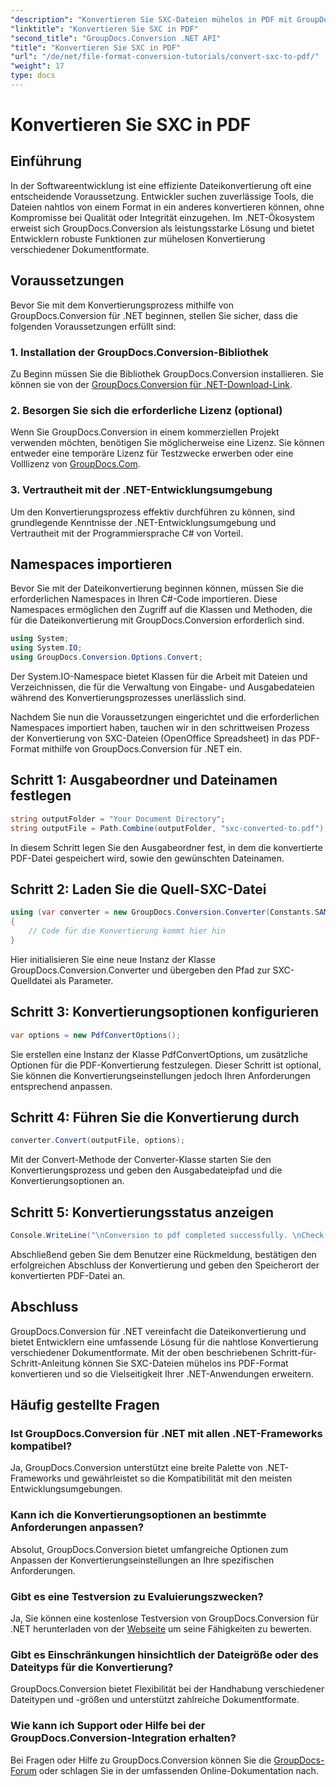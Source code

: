 ```yaml
---
"description": "Konvertieren Sie SXC-Dateien mühelos in PDF mit GroupDocs.Conversion für .NET. Passen Sie die Konvertierungsoptionen für eine nahtlose Integration in Ihre .NET-Anwendungen an."
"linktitle": "Konvertieren Sie SXC in PDF"
"second_title": "GroupDocs.Conversion .NET API"
"title": "Konvertieren Sie SXC in PDF"
"url": "/de/net/file-format-conversion-tutorials/convert-sxc-to-pdf/"
"weight": 17
type: docs
---
```

# Konvertieren Sie SXC in PDF

## Einführung
In der Softwareentwicklung ist eine effiziente Dateikonvertierung oft eine entscheidende Voraussetzung. Entwickler suchen zuverlässige Tools, die Dateien nahtlos von einem Format in ein anderes konvertieren können, ohne Kompromisse bei Qualität oder Integrität einzugehen. Im .NET-Ökosystem erweist sich GroupDocs.Conversion als leistungsstarke Lösung und bietet Entwicklern robuste Funktionen zur mühelosen Konvertierung verschiedener Dokumentformate.
## Voraussetzungen
Bevor Sie mit dem Konvertierungsprozess mithilfe von GroupDocs.Conversion für .NET beginnen, stellen Sie sicher, dass die folgenden Voraussetzungen erfüllt sind:
### 1. Installation der GroupDocs.Conversion-Bibliothek
Zu Beginn müssen Sie die Bibliothek GroupDocs.Conversion installieren. Sie können sie von der [GroupDocs.Conversion für .NET-Download-Link](https://releases.groupdocs.com/conversion/net/).
### 2. Besorgen Sie sich die erforderliche Lizenz (optional)
Wenn Sie GroupDocs.Conversion in einem kommerziellen Projekt verwenden möchten, benötigen Sie möglicherweise eine Lizenz. Sie können entweder eine temporäre Lizenz für Testzwecke erwerben oder eine Volllizenz von [GroupDocs.Com](https://purchase.groupdocs.com/buy).
### 3. Vertrautheit mit der .NET-Entwicklungsumgebung
Um den Konvertierungsprozess effektiv durchführen zu können, sind grundlegende Kenntnisse der .NET-Entwicklungsumgebung und Vertrautheit mit der Programmiersprache C# von Vorteil.

## Namespaces importieren
Bevor Sie mit der Dateikonvertierung beginnen können, müssen Sie die erforderlichen Namespaces in Ihren C#-Code importieren. Diese Namespaces ermöglichen den Zugriff auf die Klassen und Methoden, die für die Dateikonvertierung mit GroupDocs.Conversion erforderlich sind.

```csharp
using System;
using System.IO;
using GroupDocs.Conversion.Options.Convert;
```

Der System.IO-Namespace bietet Klassen für die Arbeit mit Dateien und Verzeichnissen, die für die Verwaltung von Eingabe- und Ausgabedateien während des Konvertierungsprozesses unerlässlich sind.

Nachdem Sie nun die Voraussetzungen eingerichtet und die erforderlichen Namespaces importiert haben, tauchen wir in den schrittweisen Prozess der Konvertierung von SXC-Dateien (OpenOffice Spreadsheet) in das PDF-Format mithilfe von GroupDocs.Conversion für .NET ein.
## Schritt 1: Ausgabeordner und Dateinamen festlegen
```csharp
string outputFolder = "Your Document Directory";
string outputFile = Path.Combine(outputFolder, "sxc-converted-to.pdf");
```
In diesem Schritt legen Sie den Ausgabeordner fest, in dem die konvertierte PDF-Datei gespeichert wird, sowie den gewünschten Dateinamen.
## Schritt 2: Laden Sie die Quell-SXC-Datei
```csharp
using (var converter = new GroupDocs.Conversion.Converter(Constants.SAMPLE_SXC))
{
    // Code für die Konvertierung kommt hier hin
}
```
Hier initialisieren Sie eine neue Instanz der Klasse GroupDocs.Conversion.Converter und übergeben den Pfad zur SXC-Quelldatei als Parameter.
## Schritt 3: Konvertierungsoptionen konfigurieren
```csharp
var options = new PdfConvertOptions();
```
Sie erstellen eine Instanz der Klasse PdfConvertOptions, um zusätzliche Optionen für die PDF-Konvertierung festzulegen. Dieser Schritt ist optional, Sie können die Konvertierungseinstellungen jedoch Ihren Anforderungen entsprechend anpassen.
## Schritt 4: Führen Sie die Konvertierung durch
```csharp
converter.Convert(outputFile, options);
```
Mit der Convert-Methode der Converter-Klasse starten Sie den Konvertierungsprozess und geben den Ausgabedateipfad und die Konvertierungsoptionen an.
## Schritt 5: Konvertierungsstatus anzeigen
```csharp
Console.WriteLine("\nConversion to pdf completed successfully. \nCheck output in {0}", outputFolder);
```
Abschließend geben Sie dem Benutzer eine Rückmeldung, bestätigen den erfolgreichen Abschluss der Konvertierung und geben den Speicherort der konvertierten PDF-Datei an.

## Abschluss
GroupDocs.Conversion für .NET vereinfacht die Dateikonvertierung und bietet Entwicklern eine umfassende Lösung für die nahtlose Konvertierung verschiedener Dokumentformate. Mit der oben beschriebenen Schritt-für-Schritt-Anleitung können Sie SXC-Dateien mühelos ins PDF-Format konvertieren und so die Vielseitigkeit Ihrer .NET-Anwendungen erweitern.
## Häufig gestellte Fragen
### Ist GroupDocs.Conversion für .NET mit allen .NET-Frameworks kompatibel?
Ja, GroupDocs.Conversion unterstützt eine breite Palette von .NET-Frameworks und gewährleistet so die Kompatibilität mit den meisten Entwicklungsumgebungen.
### Kann ich die Konvertierungsoptionen an bestimmte Anforderungen anpassen?
Absolut, GroupDocs.Conversion bietet umfangreiche Optionen zum Anpassen der Konvertierungseinstellungen an Ihre spezifischen Anforderungen.
### Gibt es eine Testversion zu Evaluierungszwecken?
Ja, Sie können eine kostenlose Testversion von GroupDocs.Conversion für .NET herunterladen von der [Webseite](https://releases.groupdocs.com/conversion/net/) um seine Fähigkeiten zu bewerten.
### Gibt es Einschränkungen hinsichtlich der Dateigröße oder des Dateityps für die Konvertierung?
GroupDocs.Conversion bietet Flexibilität bei der Handhabung verschiedener Dateitypen und -größen und unterstützt zahlreiche Dokumentformate.
### Wie kann ich Support oder Hilfe bei der GroupDocs.Conversion-Integration erhalten?
Bei Fragen oder Hilfe zu GroupDocs.Conversion können Sie die [GroupDocs-Forum](https://forum.groupdocs.com/c/conversion/11) oder schlagen Sie in der umfassenden Online-Dokumentation nach.